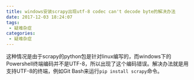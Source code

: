 ```yaml
---
title: windows安装scrapy出现utf-8 codec can't decode byte的解决办法
date: 2017-12-03 18:24:07
tags:
 - 疑难杂症
categories:
 - 疑难杂症
---
```


这种情况是由于scrapy的python包是针对linux编写的，而windows下的Powershell终端编码并不是UTF-8，所以出现了这个编码错误。解决办法就是用支持UTF-8的终端，例如Git Bash来运行`pip install scrapy`命令。